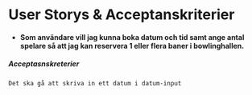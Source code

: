 # User Storys & Acceptanskriterier

- #### Som användare vill jag kunna boka datum och tid samt ange antal spelare så att jag kan reservera 1 eller flera baner i bowlinghallen.
##### Acceptasnskreterier
`
Det ska gå att skriva in ett datum i datum-input
`
